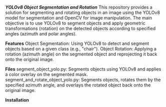 ***YOLOv8 Object Segmentation and Rotation***
This repository provides a solution for segmenting and rotating objects in an image using the YOLOv8 model for segmentation and OpenCV for image manipulation. The main objective is to use YOLOv8 to segment objects and apply geometric transformations (rotation) on the detected objects according to specified angles (azimuth and polar angles).

**Features**
Object Segmentation: Using YOLOv8 to detect and segment objects based on a given class (e.g., "chair").
Object Rotation: Applying a rotation (azimuth angle) on the segmented object and reprojecting it back onto the original image.


**Files**
segment_object_yolo.py: Segments objects using YOLOv8 and applies a color overlay on the segmented mask.
segment_and_rotate_object_yolo.py: Segments objects, rotates them by the specified azimuth angle, and overlays the rotated object back onto the original image.

**Installation**
